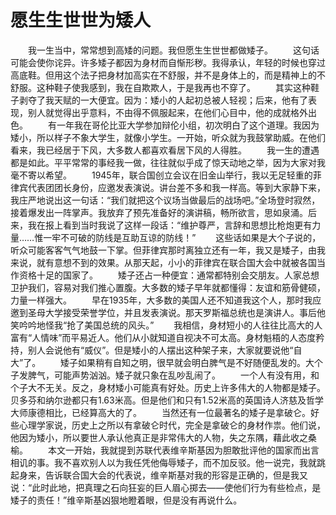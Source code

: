 # 愿生生世世为矮人
　　我一生当中，常常想到高矮的问题。我但愿生生世世都做矮子。 
　　这句话可能会使你诧异。许多矮子都因为身材而自惭形秽。我得承认，年轻的时候也穿过高底鞋。但用这个法子把身材加高实在不舒服，并不是身体上的，而是精神上的不舒服。这种鞋子使我感到，我在自欺欺人，于是我再也不穿了。 
　　其实这种鞋子剥夺了我天赋的一大便宜。因为：矮小的人起初总被人轻视；后来，他有了表现，别人就觉得出乎意料，不由得不佩服起来，在他们心目中，他的成就格外出色。 
　　有一年我在哥伦比亚大学参加辩伦小组，初次明白了这个道理。我因为矮小，所以样子不象大学生，就像小学生。一开始，听众就为我鼓掌助威。在他们看来，我已经居于下风，大多数人都喜欢看居下风的人得胜。 
　　我一生的遭遇都是如此。平平常常的事经我一做，往往就似乎成了惊天动地之举，因为大家对我毫不寄以希望。 
　　1945年，联合国创立会议在旧金山举行，我以无足轻重的菲律宾代表团团长身份，应邀发表演说。讲台差不多和我一样高。等到大家静下来，我庄严地说出这一句话：“我们就把这个议场当做最后的战场吧。”全场登时寂然，接着爆发出一阵掌声。我放弃了预先准备好的演讲稿，畅所欲言，思如泉涌。后来，我在报上看到当时我说了这样一段话：“维护尊严，言辞和思想比枪炮更有力量……惟一牢不可破的防线是互助互谅的防线！” 
　　这些话如果是大个子说的，听众可能客客气气地鼓一下掌。但菲律宾那时离独立还有一年，我又是矮子，由我来说，就有意想不到的效果。从那天起，小小的菲律宾在联合国大会中就被各国当作资格十足的国家了。 
　　矮子还占一种便宜：通常都特别会交朋友。人家总想卫护我们，容易对我们推心置腹。大多数的矮子早年就都懂得：友谊和筋骨健硕，力量一样强大。 
　　早在1935年，大多数的美国人还不知道我这个人，那时我应邀到圣母大学接受荣誉学位，并且发表演说。那天罗斯福总统也是演讲人。事后他笑吟吟地怪我“抢了美国总统的风头。” 
　　我相信，身材短小的人往往比高大的人富有“人情味”而平易近人。他们从小就知道自视决不可太高。身材魁梧的人态度矜持，别人会说他有“威仪”。但是矮小的人摆出这种架子来，大家就要说他“自大”了。 
　　矮子如果稍有自知之明，很早就会明白脾气是不好随便乱发的。大个子发脾气，可能声势汹汹。矮子就只象在乱吵乱闹了。 
　　一个人有没有用，和个子大不无关。反之，身材矮小可能真有好处。历史上许多伟大的人物都是矮子。贝多芬和纳尔逊都只有1.63米高。但是他们和只有1.52米高的英国诗人济慈及哲学大师康德相比，已经算高大的了。 
　　当然还有一位最著名的矮子是拿破仑。好些心理学家说，历史上之所以有拿破仑时代，完全是拿破仑的身材作祟。他们说，他因为矮小，所以要世人承认他真正是非常伟大的人物，失之东隅，藉此收之桑榆。 
　　本文一开始，我就提到苏联代表维辛斯基因为胆敢批评他的国家而出言相讥的事。我不喜欢别人以为我任凭他侮辱矮子，而不加反驳。他一说完，我就跳起身来，告诉联合国大会的代表说，维辛斯基对我的形容是正确的，但是我又说：“此时此地，把真理之石向狂妄的巨人眉心掷去——使他们行为有些检点，是矮子的责任！”维辛斯基凶狠地瞪着眼，但是没有再说什么。
 
